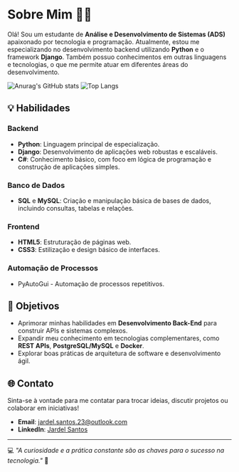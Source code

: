 # Sobre Mim 👨‍💻

Olá! Sou um estudante de **Análise e Desenvolvimento de Sistemas (ADS)** apaixonado por tecnologia e programação. Atualmente, estou me especializando no desenvolvimento backend utilizando **Python** e o framework **Django**. Também possuo conhecimentos em outras linguagens e tecnologias, o que me permite atuar em diferentes áreas do desenvolvimento.

![Anurag's GitHub stats](https://github-readme-stats.vercel.app/api?username=DevSantosJD&show_icons=true&theme=radical)
![Top Langs](https://github-readme-stats.vercel.app/api/top-langs/?username=DevSantosJD&layout=compact&_count=8&show_icons=true&theme=radical)

## 💡 Habilidades

### Backend
- **Python**: Linguagem principal de especialização.
- **Django**: Desenvolvimento de aplicações web robustas e escaláveis.
- **C#**: Conhecimento básico, com foco em lógica de programação e construção de aplicações simples.

### Banco de Dados
- **SQL** e **MySQL**: Criação e manipulação básica de bases de dados, incluindo consultas, tabelas e relações.

### Frontend
- **HTML5**: Estruturação de páginas web.
- **CSS3**: Estilização e design básico de interfaces.

### Automação de Processos
- PyAutoGui - Automação de processos repetitivos.

## 🎯 Objetivos

- Aprimorar minhas habilidades em **Desenvolvimento Back-End** para construir APIs e sistemas complexos.
- Expandir meu conhecimento em tecnologias complementares, como **REST APIs**, **PostgreSQL/MySQL** e **Docker**.
- Explorar boas práticas de arquitetura de software e desenvolvimento ágil.

## 🌐 Contato

Sinta-se à vontade para me contatar para trocar ideias, discutir projetos ou colaborar em iniciativas!  
- **Email**: [jardel.santos.23@outlook.com](mailto:jardel.santos.23@outlook.com)  
- **LinkedIn**: [Jardel Santos](https://www.linkedin.com/in/jardel-santos-da-silva-194a03212/) 

---

💻 *"A curiosidade e a prática constante são as chaves para o sucesso na tecnologia."* 🚀
